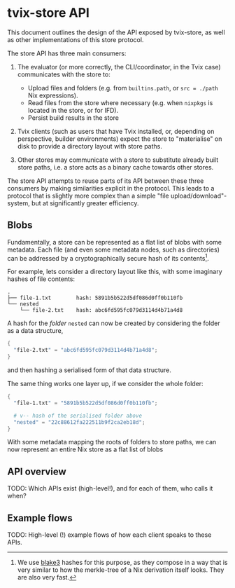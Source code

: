 tvix-store API
==============

This document outlines the design of the API exposed by tvix-store, as
well as other implementations of this store protocol.

The store API has three main consumers:

1. The evaluator (or more correctly, the CLI/coordinator, in the Tvix
   case) communicates with the store to:

   * Upload files and folders (e.g. from `builtins.path`, or `src =
     ./path` Nix expressions).
   * Read files from the store where necessary (e.g. when `nixpkgs` is
     located in the store, or for IFD).
   * Persist build results in the store

2. Tvix clients (such as users that have Tvix installed, or, depending
   on perspective, builder environments) expect the store to
   "materialise" on disk to provide a directory layout with store
   paths.

3. Other stores may communicate with a store to substitute already
   built store paths, i.e. a store acts as a binary cache towards
   other stores.

The store API attempts to reuse parts of its API between these three
consumers by making similarities explicit in the protocol. This leads
to a protocol that is slightly more complex than a simple "file
upload/download"-system, but at significantly greater efficiency.

## Blobs

Fundamentally, a store can be represented as a flat list of blobs with
some metadata. Each file (and even some metadata nodes, such as
directories) can be addressed by a cryptographically secure hash of
its contents[^blake3].

For example, lets consider a directory layout like this, with some
imaginary hashes of file contents:

```
.
├── file-1.txt        hash: 5891b5b522d5df086d0ff0b110fb
└── nested
    └── file-2.txt    hash: abc6fd595fc079d3114d4b71a4d8
```

A hash for the *folder* `nested` can now be created by considering the
folder as a data structure,

```nix
{
  "file-2.txt" = "abc6fd595fc079d3114d4b71a4d8";
}
```

and then hashing a serialised form of that data structure.

The same thing works one layer up, if we consider the whole folder:

```nix
{
  "file-1.txt" = "5891b5b522d5df086d0ff0b110fb";

  # v-- hash of the serialised folder above
  "nested" = "22c88612fa222511b9f2ca2eb18d";
}
```

With some metadata mapping the roots of folders to store paths, we can
now represent an entire Nix store as a flat list of blobs

## API overview

TODO: Which APIs exist (high-level!), and for each of them, who calls
it when?

## Example flows

TODO: High-level (!) example flows of how each client speaks to these APIs.

[^blake3]: We use [blake3][] hashes for this purpose, as they compose
    in a way that is very similar to how the merkle-tree of a Nix
    derivation itself looks. They are also very fast.

[blake3]: https://github.com/BLAKE3-team/BLAKE3
